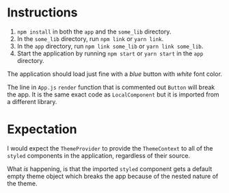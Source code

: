 # Instructions

1. `npm install` in both the `app` and the `some_lib` directory.
1. In the `some_lib` directory, run `npm link` or `yarn link`.
1. In the `app` directory, run `npm link some_lib` or `yarn link some_lib`.
1. Start the application by running `npm start` or `yarn start` in the `app` directory.

The application should load just fine with a *blue* button with *white* font color.

The line in `App.js` `render` function that is commented out `Button` will break the app.  It is the same exact code as `LocalComponent` but it is imported from a different library.

# Expectation
I would expect the `ThemeProvider` to provide the `ThemeContext` to all of the `styled` components in the application, regardless of their source.

What *is* happening, is that the imported `styled` component gets a default empty theme object which breaks the app because of the nested nature of the theme.
